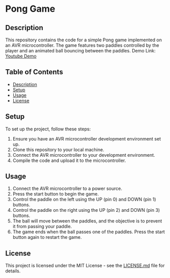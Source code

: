 # Pong Game

## Description
This repository contains the code for a simple Pong game implemented on an AVR microcontroller. The game features two paddles controlled by the player and an animated ball bouncing between the paddles.
Demo Link: [Youtube Demo](https://youtube.com/shorts/cyE-3rrtRfc)

## Table of Contents
- [Description](#description)
- [Setup](#setup)
- [Usage](#usage)
- [License](#license)

## Setup
To set up the project, follow these steps:
1. Ensure you have an AVR microcontroller development environment set up.
2. Clone this repository to your local machine.
3. Connect the AVR microcontroller to your development environment.
4. Compile the code and upload it to the microcontroller.

## Usage
1. Connect the AVR microcontroller to a power source.
2. Press the start button to begin the game.
3. Control the paddle on the left using the UP (pin 0) and DOWN (pin 1) buttons.
4. Control the paddle on the right using the UP (pin 2) and DOWN (pin 3) buttons.
5. The ball will move between the paddles, and the objective is to prevent it from passing your paddle.
6. The game ends when the ball passes one of the paddles. Press the start button again to restart the game.

## License
This project is licensed under the MIT License - see the [LICENSE.md](LICENSE.md) file for details.
